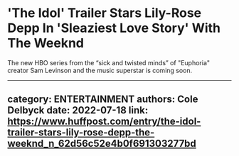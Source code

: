 # 'The Idol' Trailer Stars Lily-Rose Depp In 'Sleaziest Love Story' With The Weeknd

The new HBO series from the “sick and twisted minds” of "Euphoria" creator Sam Levinson and the music superstar is coming soon.

---
category: ENTERTAINMENT
authors: Cole Delbyck
date: 2022-07-18
link: https://www.huffpost.com/entry/the-idol-trailer-stars-lily-rose-depp-the-weeknd_n_62d56c52e4b0f691303277bd
---
